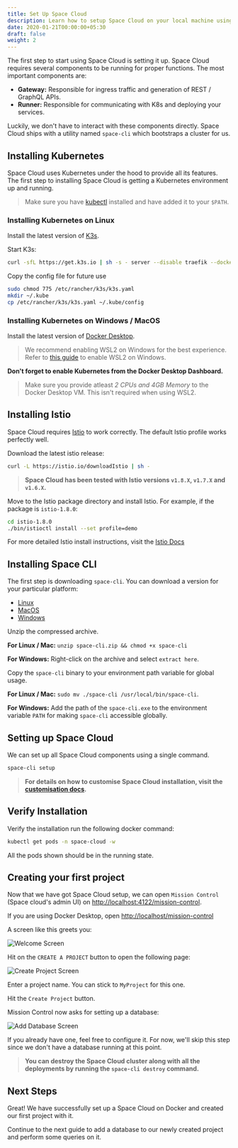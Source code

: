 ```yaml
---
title: Set Up Space Cloud
description: Learn how to setup Space Cloud on your local machine using docker
date: 2020-01-21T00:00:00+05:30
draft: false
weight: 2
---
```


The first step to start using Space Cloud is setting it up. Space Cloud requires several components to be running for proper functions. The most important components are:

- **Gateway:** Responsible for ingress traffic and generation of REST / GraphQL APIs.
- **Runner:** Responsible for communicating with K8s and deploying your services.

Luckily, we don't have to interact with these components directly. Space Cloud ships with a utility named `space-cli` which bootstraps a cluster for us.

## Installing Kubernetes

Space Cloud uses Kubernetes under the hood to provide all its features. The first step to installing Space Cloud is getting a Kubernetes environment up and running.

> Make sure you have [kubectl](https://kubernetes.io/docs/tasks/tools/install-kubectl/) installed and have added it to your `$PATH`.

### Installing Kubernetes on Linux

Install the latest version of [K3s](https://rancher.com/docs/k3s/latest/en/quick-start/).

Start K3s:

```bash
curl -sfL https://get.k3s.io | sh -s - server --disable traefik --docker
```

Copy the config file for future use

```bash
sudo chmod 775 /etc/rancher/k3s/k3s.yaml
mkdir ~/.kube
cp /etc/rancher/k3s/k3s.yaml ~/.kube/config
```

### Installing Kubernetes on Windows / MacOS

Install the latest version of [Docker Desktop](https://www.docker.com/products/docker-desktop).

> We recommend enabling WSL2 on Windows for the best experience. Refer to [this guide](https://docs.microsoft.com/en-us/windows/wsl/install-win10) to enable WSL2 on Windows.

**Don't forget to enable Kubernetes from the Docker Desktop Dashboard.**

> Make sure you provide atleast _2 CPUs and 4GB Memory_ to the Docker Desktop VM. This isn't required when using WSL2.

## Installing Istio

Space Cloud requires [Istio](https://istio.io/docs/setup/getting-started/) to work correctly. The default Istio profile works perfectly well.

Download the latest istio release:
```bash
curl -L https://istio.io/downloadIstio | sh -
```

> **Space Cloud has been tested with Istio versions `v1.8.X`, `v1.7.X` and `v1.6.X`.**

Move to the Istio package directory and install Istio. For example, if the package is `istio-1.8.0`:
```bash
cd istio-1.8.0
./bin/istioctl install --set profile=demo
```

For more detailed Istio install instructions, visit the [Istio Docs](https://istio.io/latest/docs/setup/install/istioctl/)

## Installing Space CLI

The first step is downloading `space-cli`. You can download a version for your particular platform:

- [Linux](https://storage.googleapis.com/space-cloud/linux/space-cli.zip)
- [MacOS](https://storage.googleapis.com/space-cloud/darwin/space-cli.zip)
- [Windows](https://storage.googleapis.com/space-cloud/windows/space-cli.zip)

Unzip the compressed archive.

**For Linux / Mac:** `unzip space-cli.zip && chmod +x space-cli`

**For Windows:** Right-click on the archive and select `extract here`.

Copy the `space-cli` binary to your environment path variable for global usage.

**For Linux / Mac:** `sudo mv ./space-cli /usr/local/bin/space-cli`.

**For Windows:** Add the path of the `space-cli.exe` to the environment variable `PATH` for making `space-cli` accessible globally.

## Setting up Space Cloud

We can set up all Space Cloud components using a single command.

```bash
space-cli setup
```

> **For details on how to customise Space Cloud installation, visit the [customisation docs](https://docs.space-cloud.io/install/kubernetes/configure).**

## Verify Installation

Verify the installation run the following docker command:

```bash
kubectl get pods -n space-cloud -w
```

All the pods shown should be in the running state.

## Creating your first project

Now that we have got Space Cloud setup, we can open `Mission Control` (Space cloud's admin UI) on [http://localhost:4122/mission-control](http://localhost:4122/mission-control).

If you are using Docker Desktop, open [http://localhost/mission-control](http://localhost/mission-control)

A screen like this greets you:

![Welcome Screen](/images/screenshots/welcome.png)

Hit on the `CREATE A PROJECT` button to open the following page:

![Create Project Screen](/images/screenshots/create-project.png)

Enter a project name. You can stick to `MyProject` for this one.

Hit the `Create Project` button.

Mission Control now asks for setting up a database:

![Add Database Screen](/images/screenshots/create-project-add-database-step.png)

If you already have one, feel free to configure it. For now, we'll skip this step since we don't have a database running at this point.

> **You can destroy the Space Cloud cluster along with all the deployments by running the `space-cli destroy` command.**

## Next Steps

Great! We have successfully set up a Space Cloud on Docker and created our first project with it.

Continue to the next guide to add a database to our newly created project and perform some queries on it.